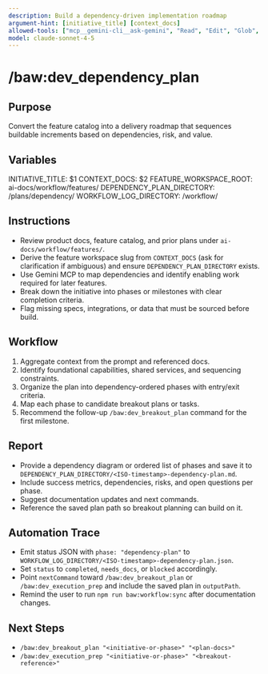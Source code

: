 ```yaml
---
description: Build a dependency-driven implementation roadmap
argument-hint: [initiative_title] [context_docs]
allowed-tools: ["mcp__gemini-cli__ask-gemini", "Read", "Edit", "Glob", "Grep", "MultiEdit", "Bash"]
model: claude-sonnet-4-5
---
```


# /baw:dev_dependency_plan

## Purpose
Convert the feature catalog into a delivery roadmap that sequences buildable increments based on dependencies, risk, and value.

## Variables
INITIATIVE_TITLE: $1
CONTEXT_DOCS: $2
FEATURE_WORKSPACE_ROOT: ai-docs/workflow/features/
DEPENDENCY_PLAN_DIRECTORY: <feature-workspace>/plans/dependency/
WORKFLOW_LOG_DIRECTORY: <feature-workspace>/workflow/

## Instructions
- Review product docs, feature catalog, and prior plans under `ai-docs/workflow/features/`.
- Derive the feature workspace slug from `CONTEXT_DOCS` (ask for clarification if ambiguous) and ensure `DEPENDENCY_PLAN_DIRECTORY` exists.
- Use Gemini MCP to map dependencies and identify enabling work required for later features.
- Break down the initiative into phases or milestones with clear completion criteria.
- Flag missing specs, integrations, or data that must be sourced before build.

## Workflow
1. Aggregate context from the prompt and referenced docs.
2. Identify foundational capabilities, shared services, and sequencing constraints.
3. Organize the plan into dependency-ordered phases with entry/exit criteria.
4. Map each phase to candidate breakout plans or tasks.
5. Recommend the follow-up `/baw:dev_breakout_plan` command for the first milestone.

## Report
- Provide a dependency diagram or ordered list of phases and save it to `DEPENDENCY_PLAN_DIRECTORY/<ISO-timestamp>-dependency-plan.md`.
- Include success metrics, dependencies, risks, and open questions per phase.
- Suggest documentation updates and next commands.
- Reference the saved plan path so breakout planning can build on it.

## Automation Trace
- Emit status JSON with `phase: "dependency-plan"` to `WORKFLOW_LOG_DIRECTORY/<ISO-timestamp>-dependency-plan.json`.
- Set `status` to `completed`, `needs_docs`, or `blocked` accordingly.
- Point `nextCommand` toward `/baw:dev_breakout_plan` or `/baw:dev_execution_prep` and include the saved plan in `outputPath`.
- Remind the user to run `npm run baw:workflow:sync` after documentation changes.

## Next Steps
- `/baw:dev_breakout_plan "<initiative-or-phase>" "<plan-docs>"`
- `/baw:dev_execution_prep "<initiative-or-phase>" "<breakout-reference>"`
